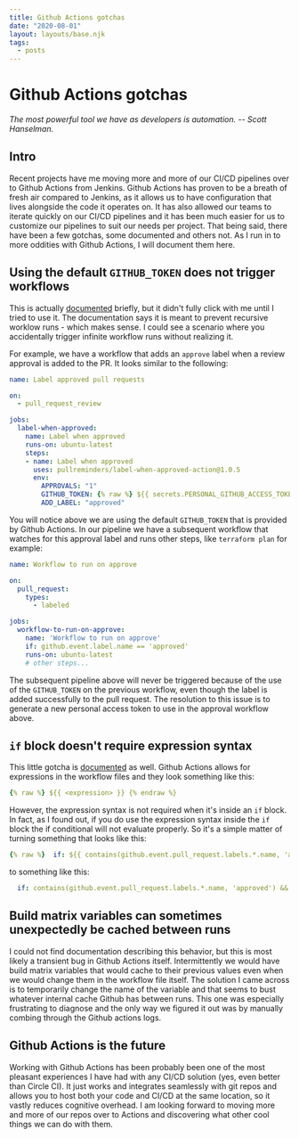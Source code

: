 ```yaml
---
title: Github Actions gotchas
date: "2020-08-01"
layout: layouts/base.njk
tags:
  - posts
---
```


# Github Actions gotchas

*The most powerful tool we have as developers is automation. -- Scott Hanselman.*

## Intro

Recent projects have me moving more and more of our CI/CD pipelines over
to Github Actions from Jenkins. Github Actions has proven to be a breath of
fresh air compared to Jenkins, as it allows us to have configuration that lives
alongside the code it operates on. It has also allowed our teams to iterate
quickly on our CI/CD pipelines and it has been much easier for us to customize
our pipelines to suit our needs per project. That being said, there have been a
few gotchas, some documented and others not. As I run in to more oddities with
Github Actions, I will document them here.

## Using the default `GITHUB_TOKEN` does not trigger workflows

This is actually [documented][triggering-workflows] briefly, but it didn't fully
click with me until I tried to use it. The documentation says it is meant to
prevent recursive worklow runs - which makes sense. I could see a scenario where
you accidentally trigger infinite workflow runs without realizing it.

For example, we have a workflow that adds an `approve` label when a review
approval is added to the PR. It looks similar to the following:

```yaml
name: Label approved pull requests

on:
  - pull_request_review

jobs:
  label-when-approved:
    name: Label when approved
    runs-on: ubuntu-latest
    steps:
    - name: Label when approved
      uses: pullreminders/label-when-approved-action@1.0.5
      env:
        APPROVALS: "1"
        GITHUB_TOKEN: {% raw %} ${{ secrets.PERSONAL_GITHUB_ACCESS_TOKEN }} {% endraw %}
        ADD_LABEL: "approved"
```

You will notice above we are using the default `GITHUB_TOKEN` that is provided
by Github Actions.  In our pipeline we have a subsequent workflow that watches
for this approval label and runs other steps, like `terraform plan` for example:

```yaml
name: Workflow to run on approve

on:
  pull_request:
    types:
      - labeled

jobs:
  workflow-to-run-on-approve:
    name: 'Workflow to run on approve'
    if: github.event.label.name == 'approved'
    runs-on: ubuntu-latest
    # other steps...
```

The subsequent pipeline above will never be triggered because of the use of the
`GITHUB_TOKEN` on the previous workflow, even though the label is added
successfully to the pull request. The resolution to this issue is to generate a
new personal access token to use in the approval workflow above.

## `if` block doesn't require expression syntax

This little gotcha is [documented][context-expressions] as well. Github Actions
allows for expressions in the workflow files and they look something like this:

```yaml
{% raw %} ${{ <expression> }} {% endraw %}
```

However, the expression syntax is not required when it's inside an `if` block.
In fact, as I found out, if you do use the expression syntax inside the `if`
block the if conditional will not evaluate properly. So it's a simple matter of
turning something that looks like this:

```yaml
{% raw %}  if: ${{ contains(github.event.pull_request.labels.*.name, 'approved') }} && ${{ contains(github.event.pull_request.labels.*.name, 'deploy') }} {% endraw %}
```

to something like this:

```yaml
  if: contains(github.event.pull_request.labels.*.name, 'approved') && contains(github.event.pull_request.labels.*.name, 'deploy')
```

## Build matrix variables can sometimes unexpectedly be cached between runs

I could not find documentation describing this behavior, but this is most likely
a transient bug in Github Actions itself. Intermittently we would have build
matrix variables that would cache to their previous values even when we would
change them in the workflow file itself. The solution I came across is to
temporarily change the name of the variable and that seems to bust whatever
internal cache Github has between runs. This one was especially frustrating to
diagnose and the only way we figured it out was by manually combing through the
Github actions logs.

## Github Actions is the future

Working with Github Actions has been probably been one of the most pleasant
experiences I have had with any CI/CD solution (yes, even better than Circle
CI). It just works and integrates seamlessly with git repos and allows you to
host both your code and CI/CD at the same location, so it vastly reduces
cognitive overhead. I am looking forward to moving more and more of our repos
over to Actions and discovering what other cool things we can do with them.

[triggering-workflows]: <https://docs.github.com/en/actions/reference/events-that-trigger-workflows#triggering-new-workflows-using-a-personal-access-token>
[context-expressions]: <https://docs.github.com/en/actions/reference/context-and-expression-syntax-for-github-actions>

